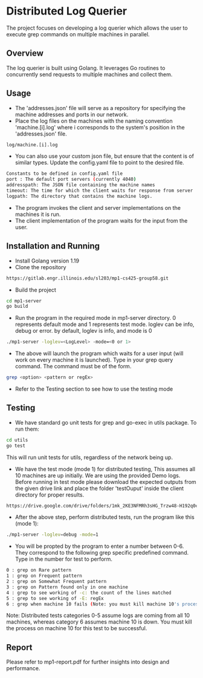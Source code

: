 # Distributed Log Querier

The project focuses on developing a log querier which allows the user to execute grep commands on multiple machines in parallel.


## Overview

The log querier is built using Golang. It leverages Go routines to concurrently send requests to multiple machines and collect them.

## Usage
* The 'addresses.json' file will serve as a repository for specifying the machine addresses and ports in our network.
* Place the log files on the machines with the naming convention 'machine.[i].log' where i corresponds to the system's position in the 'addresses.json' file.
```bash
log/machine.[i].log
```
* You can also use your custom json file, but ensure that the content is of similar types. Update the config.yaml file to point to the desired file.
```bash
Constants to be defined in config.yaml file
port : The default port servers (currently 4040)
addresspath: The JSON file containing the machine names
timeout: The time for which the client waits for response from server
logpath: The directory that contains the machine logs.
```
* The program invokes the client and server implementations on the machines it is run.
* The client implementation of the program waits for the input from the user. 

## Installation and Running
* Install Golang version 1.19
* Clone the repository
```bash
https://gitlab.engr.illinois.edu/sl203/mp1-cs425-group58.git
```
* Build the project
```bash
cd mp1-server
go build
```
* Run the program in the required mode in mp1-server directory. 0 represents default mode and 1 represents test mode. loglev can be info, debug or error. by default, loglev is info, and mode is 0
```bash
./mp1-server -loglev=<LogLevel> -mode=<0 or 1>
```

* The above will launch the program which waits for a user input (will work on every machine it is launched). Type in your grep query command. The command must be of the form.
```bash
grep <option> <pattern or regEx>
```

* Refer to the Testing section to see how to use the testing mode


## Testing
* We have standard go unit tests for grep and go-exec in utils package. To run them:
```bash
cd utils
go test
```
This will run unit tests for utils, regardless of the network being up.

* We have the test mode (mode 1) for distributed testing, This assumes all 10 machines are up initially. We are using the provided Demo logs. Before running in test mode please download the expected outputs from the given drive link and place the folder 'testOuput' inside the client directory for proper results.
```bash
https://drive.google.com/drive/folders/1mk_2KE3NFMRh3sHG_Trzw48-H192q0c2?usp=sharing
```
* After the above step, perform distributed tests, run the program like this (mode 1):
```bash
./mp1-server -loglev=debug -mode=1
```
* You will be propted by the program to enter a number between 0-6. They correspond to the following grep specific predefined command. Type in the number for test to perform.
```bash
0 : grep on Rare pattern
1 : grep on Frequent pattern
2 : grep on Somewhat Frequent pattern
3 : grep on Pattern found only in one machine
4 : grep to see working of -c: the count of the lines matched
5 : grep to see working of -E: regEx
6 : grep when machine 10 fails (Note: you must kill machine 10's process manually to pass this test)
```

Note: Distributed tests categories 0-5 assume logs are coming from all 10 machines, whereas category 6 assumes machine 10 is down. You must kill the process on machine 10 for this test to be successful.


## Report
Please refer to mp1-report.pdf for further insights into design and performance.
